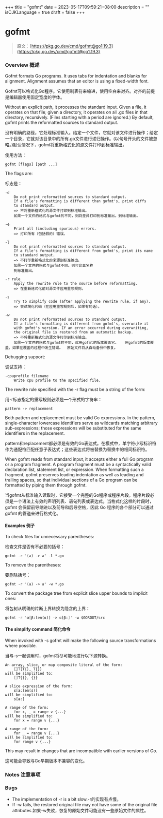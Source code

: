 +++
title = "gofmt"
date = 2023-05-17T09:59:21+08:00
description = ""
isCJKLanguage = true
draft = false
+++
# gofmt

> 原文：[https://pkg.go.dev/cmd/gofmt@go1.19.3](https://pkg.go.dev/cmd/gofmt@go1.19.3)

### Overview 概述

Gofmt formats Go programs. It uses tabs for indentation and blanks for alignment. Alignment assumes that an editor is using a fixed-width font.

Gofmt可以格式化Go程序。它使用制表符来缩进，使用空白来对齐。对齐的前提是编辑器使用固定宽度的字体。

Without an explicit path, it processes the standard input. Given a file, it operates on that file; given a directory, it operates on all .go files in that directory, recursively. (Files starting with a period are ignored.) By default, gofmt prints the reformatted sources to standard output.

没有明确的路径，它处理标准输入。给定一个文件，它就对该文件进行操作；给定一个目录，它就对该目录中的所有.go文件进行递归操作。(以句号开头的文件被忽略。)默认情况下，gofmt将重新格式化的源文件打印到标准输出。

使用方法：

```
gofmt [flags] [path ...]
```

The flags are:

标志是：

```
-d
	Do not print reformatted sources to standard output.
	If a file's formatting is different than gofmt's, print diffs
	to standard output.
	=> 不将重新格式化的源文件打印到标准输出。
	如果一个文件的格式与gofmt的不同，则将差异打印到标准输出。到标准输出。
	
-e
	Print all (including spurious) errors.
	=> 打印所有（包括假的）错误。
	
-l
	Do not print reformatted sources to standard output.
	If a file's formatting is different from gofmt's, print its name
	to standard output.
	=> 不打印重新格式化的来源到标准输出。
	如果一个文件的格式与gofmt不同，则打印其名称
	到标准输出。
	
-r rule
	Apply the rewrite rule to the source before reformatting.
	=> 在重新格式化前对源文件应用重写规则。
	
-s
	Try to simplify code (after applying the rewrite rule, if any).
	=> 尝试简化代码（在应用重写规则后，如果有的话）。
	
-w
	Do not print reformatted sources to standard output.
	If a file's formatting is different from gofmt's, overwrite it
	with gofmt's version. If an error occurred during overwriting,
	the original file is restored from an automatic backup.
	=> 不将重新格式化的源文件打印到标准输出。
	如果一个文件的格式与gofmt的不同，就用gofmt的版本覆盖它。	用gofmt的版本覆盖。如果在覆盖的过程中发生错误。	原始文件将从自动备份中恢复。
```

Debugging support:

调试支持：

```
-cpuprofile filename
	Write cpu profile to the specified file.
```

The rewrite rule specified with the -r flag must be a string of the form:

用-r标志指定的重写规则必须是一个形式的字符串：

```
pattern -> replacement
```

Both pattern and replacement must be valid Go expressions. In the pattern, single-character lowercase identifiers serve as wildcards matching arbitrary sub-expressions; those expressions will be substituted for the same identifiers in the replacement.

pattern和replacement都必须是有效的Go表达式。在模式中，单字符小写标识符作为通配符匹配任意子表达式；这些表达式将被替换为替换中的相同标识符。

When gofmt reads from standard input, it accepts either a full Go program or a program fragment. A program fragment must be a syntactically valid declaration list, statement list, or expression. When formatting such a fragment, gofmt preserves leading indentation as well as leading and trailing spaces, so that individual sections of a Go program can be formatted by piping them through gofmt.

当gofmt从标准输入读取时，它接受一个完整的Go程序或程序片段。程序片段必须是一个语法上有效的声明列表、语句列表或表达式。当格式化这样的片段时，gofmt 会保留前导缩进以及前导和后导空格，因此 Go 程序的各个部分可以通过 gofmt 的管道来进行格式化。

#### Examples  例子

To check files for unnecessary parentheses:

检查文件是否有不必要的括号：

```
gofmt -r '(a) -> a' -l *.go
```

To remove the parentheses:

要删除括号：

```
gofmt -r '(a) -> a' -w *.go
```

To convert the package tree from explicit slice upper bounds to implicit ones:

将包树从明确的片断上界转换为隐含的上界：

```
gofmt -r 'α[β:len(α)] -> α[β:]' -w $GOROOT/src
```

#### The simplify command 简化命令

When invoked with -s gofmt will make the following source transformations where possible.

当与-s一起调用时，gofmt将尽可能地进行以下源转换。

```
An array, slice, or map composite literal of the form:
	[]T{T{}, T{}}
will be simplified to:
	[]T{{}, {}}

A slice expression of the form:
	s[a:len(s)]
will be simplified to:
	s[a:]

A range of the form:
	for x, _ = range v {...}
will be simplified to:
	for x = range v {...}

A range of the form:
	for _ = range v {...}
will be simplified to:
	for range v {...}
```

This may result in changes that are incompatible with earlier versions of Go.

这可能会导致与Go早期版本不兼容的变化。

### Notes  注意事项

### Bugs 

- The implementation of -r is a bit slow.-r的实现有点慢。
- If -w fails, the restored original file may not have some of the original file attributes.如果-w失败，恢复的原始文件可能没有一些原始文件的属性。